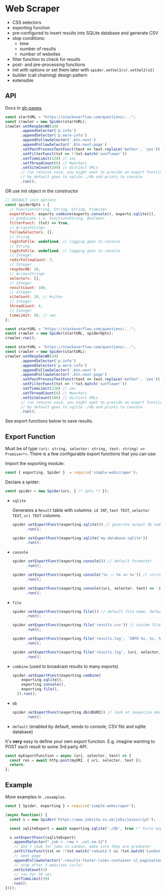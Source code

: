 # Web Scraper

- CSS selectors
- exporting function
- pre-configured to insert results into SQLite database and generate CSV
- stop conditions:
  - time
  - number of results
  - number of websites
- filter function to check for results
- post- and pre-processing functions
- init with options or set them later with `spider.setVal1(v).setVal2(v2)`
- builder (call chaining) design pattern
- extensible

## API 

Docs in <a href="https://nl253.github.io/WebScraper/">gh-pages</a>.

```js
const startURL = "https://stackoverflow.com/questions/...";
const crawler = new Spider(startURL);
crawler.setRespSecW8(20)
       .appendSelector('p.info')
       .appendSelector('p.more-info')
       .appendFollowSelector('.btn.next')
       .appendFollowSelector('.btn.next-page')
       .setPostProcessTextFunct(text => text.replace('mother', 'yes'))
       .setFilterFunct(txt => !!txt.match('sunflower'))
       .setTimeLimit(120) // sec
       .setThreadCount(8) // #workers
       .setSiteCount(100) // distinct URLs
       // run returns void, you might want to provide an export function for each result (see below)
       // by default goes to sqlite ./db and prints to console
       .run(); 
```

<p>OR use init object in the constructor</p>

```js
// DEFAULT init options
const spiderOpts = {
  // Function<String, String, String, Promise>
  exportFunct: exports.combine(exports.console(), exports.sqlite()),
  // predicate i.e. Function<String, Boolean>
  filterFunct: (txt) => true, 
  // Array<String>
  followSelectors: [], 
  // String
  logInfoFile: undefined, // logging goes to console
  // String
  logInfoFile: undefined, // logging goes to console
  // Integer
  redirFollowCount: 3,
  // Integer
  respSecW8: 10,
  // Array<String>
  selectors: [], 
  // Integer
  resultCount: 100,
  // Integer
  siteCount: 10, // #sites
  // Integer
  threadCount: 4,
  // Integer
  timeLimit: 60, // sec
};

const startURL = "https://stackoverflow.com/questions/...";
const crawler = new Spider(startURL, spiderOpts);
crawler.run();
```


```js
const startURL = "https://stackoverflow.com/questions/...";
const crawler = new Spider(startURL);
crawler.setRespSecW8(20)
       .appendSelector('p.info')
       .appendSelector('p.more-info')
       .appendFollowSelector('.btn.next')
       .appendFollowSelector('.btn.next-page')
       .setPostProcessTextFunct(text => text.replace('mother', 'yes'))
       .setFilterFunct(txt => !!txt.match('sunflower'))
       .setTimeLimit(120) // sec
       .setThreadCount(8) // #workers
       .setSiteCount(100) // distinct URLs
       // run returns void, you might want to provide an export function for each result (see below)
       // by default goes to sqlite ./db and prints to console
       .run(); 
```

See export functions below to save results.

## Export Function

Must be of type `(uri: string, selector: string, text: string) => Promise<*>`.
There is a few configurable export functions that you can use:

Import the exporting module:

```js
const { exporting, Spider }  = require('simple-webscraper');
```

Declare a spider:

```js
const spider = new Spider(uri, { /* opts */ });
```

- `sqlite`

  Generates a `Result` table with columns: `id INT`, `text TEXT`, `selector TEXT`, `uri TEXT` columns.

  ```js
  spider.setExportFunct(exporting.sqlite()) // generate output db name
        .run();
  ```
  
  ```js
  spider.setExportFunct(exporting.sqlite('my-database.sqlite'))
        .run();
  ```

- `console`

  ```js
  spider.setExportFunct(exporting.console()) // default formatter
        .run();
  ```
  
  ```js
  spider.setExportFunct(exporting.console('%s :: %s => %s')) // string formatter for (uri, selector, text)
        .run();
  ```
  
  ```js
  spider.setExportFunct(exporting.console((uri, selector, text) => `${uri} :: ${text.slice(0, 100)}`))
        .run();
  ```

- `file`

  ```js
  spider.setExportFunct(exporting.file()) // default file name, default formatter
        .run();
  ```
  
  ```js
  spider.setExportFunct(exporting.file('results.csv')) // custom file name, default csv formatter
        .run();
  ```
  
  ```js
  spider.setExportFunct(exporting.file('results.log', 'INFO %s, %s, %s')) // custom file name, string formatter
        .run();
  ```
  
  ```js
  spider.setExportFunct(exporting.file('results.log', (uri, selector, text) => `${uri} :: ${text.slice(0, 100)}`))
        .run();
  ```


- `combine` (used to broadcast results to many exports)

  ```js
  spider.setExportFunct(exporting.combine(
      exporting.sqlite(), 
      exporting.console(), 
      exporting.file(),
    )).run();
  ```

- `db`

  ```js
  spider.setExportFunct(exporting.db(dbURI)) // look at sequelize docs
        .run();
  ```

- `default` (enabled by default, sends to console, CSV file and sqlite database)

<p>It's <strong>very</strong> easy to define your own export function. E.g. imagine wanting to POST each result to some 3rd party API.</p>   

```js
const myExportFunction = async (uri, selector, text) => {
  const res = await http.post(myURI, { uri, selector, text });
  return;
};
```

## Example

More examples in `./examples`.

```js
const { Spider, exporting } = require('simple-webscraper');

(async function() {
  const s = new Spider('https://www.jobsite.co.uk/jobs/javascript');

  const sqliteExport = await exporting.sqlite('./db', true /* force wipe if exists */);

  s.setExportFunct(sqliteExport)
   .appendSelector(".job > .row > .col-sm-12")
    // don't look for jobs in London, make sure they are graduate!
   .setFilterFunct(txt => !!txt.match('raduate') && !txt.match('London'))
    // next page 
   .appendFollowSelector(".results-footer-links-container ul.pagination li a[href*='page=']") 
    // stop after 3 websites (urls)
   .setSiteCount(3)
    // run for 30 sec
   .setTimeLimit(30)
   .run();
})();
```
